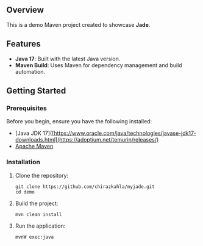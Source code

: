 ## Overview

This is a demo Maven project created to showcase **Jade**.

## Features

- **Java 17**: Built with the latest Java version.
- **Maven Build**: Uses Maven for dependency management and build automation.

## Getting Started

### Prerequisites

Before you begin, ensure you have the following installed:

- [Java JDK 17]([https://www.oracle.com/java/technologies/javase-jdk17-downloads.html](https://adoptium.net/temurin/releases/)
- [Apache Maven](https://maven.apache.org)

### Installation

1. Clone the repository:
   ```
   git clone https://github.com/chirazkahla/myjade.git
   cd demo
   ```

2. Build the project:
   ```
   mvn clean install
   ```

3. Run the application:
   ```
   mvnW exec:java
   ```

